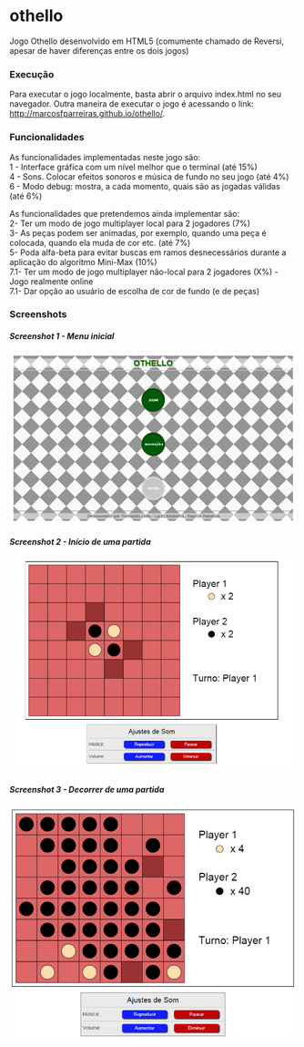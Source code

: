 # othello
Jogo Othello desenvolvido em HTML5 (comumente chamado de Reversi, apesar de haver diferenças entre os dois jogos)

### Execução ###
Para executar o jogo localmente, basta abrir o arquivo index.html no seu navegador.
Outra maneira de executar o jogo é acessando o link: http://marcosfparreiras.github.io/othello/. 

### Funcionalidades ###
As funcionalidades implementadas neste jogo são: </br>
	1 - Interface gráfica com um nível melhor que o terminal (até 15%) </br>
	4 - Sons. Colocar efeitos sonoros e música de fundo no seu jogo (até 4%) </br>
	6 - Modo debug: mostra, a cada momento, quais são as jogadas válidas (até 6%)

As funcionalidades que pretendemos ainda implementar são: </br>
	2- Ter um modo de jogo multiplayer local para 2 jogadores (7%) </br>
	3- As peças podem ser animadas, por exemplo, quando uma peça é colocada, quando ela muda de cor etc. (até 7%) </br>
	5- Poda alfa-beta para evitar buscas em ramos desnecessários durante a aplicação do algoritmo Mini-Max (10%) </br>
	7.1- Ter um modo de jogo multiplayer não-local para 2 jogadores (X%) - Jogo realmente online </br>
	7.1- Dar opção ao usuário de escolha de cor de fundo (e de peças)

### Screenshots ###
##### Screenshot 1 - Menu inicial #####
![alt tag](https://github.com/marcosfparreiras/othello/blob/master/images/screenshot1.png)
##### Screenshot 2 - Início de uma partida #####
![alt tag](https://github.com/marcosfparreiras/othello/blob/master/images/screenshot2.png)
##### Screenshot 3 - Decorrer de uma partida #####
![alt tag](https://github.com/marcosfparreiras/othello/blob/master/images/screenshot3.png)
